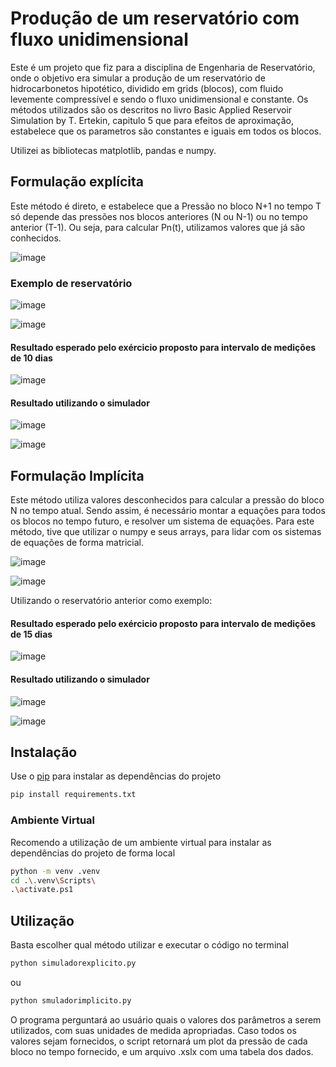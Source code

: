 # Produção de um reservatório com fluxo unidimensional

Este é um projeto que fiz para a disciplina de Engenharia de Reservatório, onde o objetivo era simular a produção de um reservatório de hidrocarbonetos hipotético, dividido em grids (blocos), com fluido levemente compressível e sendo o fluxo unidimensional e constante. Os métodos utilizados são os descritos no livro Basic Applied Reservoir Simulation by T. Ertekin, capitulo 5 que para efeitos de aproximação, estabelece que os parametros são constantes e iguais em todos os blocos.

Utilizei as bibliotecas matplotlib, pandas e numpy.

## Formulação explícita

Este método é direto, e estabelece que a Pressão no bloco N+1 no tempo T só depende das pressões nos blocos anteriores (N ou N-1) ou no tempo anterior (T-1). Ou seja, para calcular Pn(t), utilizamos valores que já são conhecidos.

![image](https://user-images.githubusercontent.com/67394387/156939348-f69d73ea-0029-4582-84ee-265d15a7146e.png)

### Exemplo de reservatório

![image](https://user-images.githubusercontent.com/67394387/156939420-82f5b957-ee8e-41a2-b6cd-6d407458ef98.png)

![image](https://user-images.githubusercontent.com/67394387/156939388-95fa5e8e-7b7c-475d-9b2d-fdf240f965d8.png)

#### Resultado esperado pelo exércicio proposto para intervalo de medições de 10 dias

![image](https://user-images.githubusercontent.com/67394387/156939479-e6222c7d-ade3-4561-90d7-56092af98382.png)

#### Resultado utilizando o simulador

![image](https://user-images.githubusercontent.com/67394387/156939668-bfe138c4-21e6-4b87-8d71-8f9f705dda24.png)

![image](https://user-images.githubusercontent.com/67394387/156939677-e06a2b0d-0306-41fd-bada-dacd855c3b03.png)


## Formulação Implícita

Este método utiliza valores desconhecidos para calcular a pressão do bloco N no tempo atual. Sendo assim, é necessário montar a equações para todos os blocos no tempo futuro, e resolver um sistema de equações. Para este método, tive que utilizar o numpy e seus arrays, para lidar com os sistemas de equações de forma matricial.

![image](https://user-images.githubusercontent.com/67394387/156939839-d8e0106b-6d9f-4b1d-909e-3c49ee99e1a5.png)

![image](https://user-images.githubusercontent.com/67394387/156939855-51e821ba-d5d0-4df0-a7a4-5c98d69d8fad.png)

Utilizando o reservatório anterior como exemplo:

#### Resultado esperado pelo exércicio proposto para intervalo de medições de 15 dias

![image](https://user-images.githubusercontent.com/67394387/156939904-88651cd9-73be-4128-9ab1-5bf19b991d2f.png)

#### Resultado utilizando o simulador

![image](https://user-images.githubusercontent.com/67394387/156940030-b4971ef5-33be-4fd9-8566-2dd2a9d49ac8.png)

![image](https://user-images.githubusercontent.com/67394387/156940054-8ad6135e-b79c-4604-ab2f-ae0643d5a1df.png)



## Instalação

Use o [pip](https://pip.pypa.io/en/stable/) para instalar as dependências do projeto

```bash
pip install requirements.txt
```

### Ambiente Virtual

Recomendo a utilização de um ambiente virtual para instalar as dependências do projeto de forma local

```bash
python -m venv .venv
cd .\.venv\Scripts\
.\activate.ps1
```

## Utilização

Basta escolher qual método utilizar e executar o código no terminal

```bash
python simuladorexplicito.py
```
ou
```bash
python smuladorimplicito.py
```

O programa perguntará ao usuário quais o valores dos parâmetros a serem utilizados, com suas unidades de medida apropriadas. Caso todos os valores sejam fornecidos, o script retornará um plot da pressão de cada bloco no tempo fornecido, e um arquivo .xslx com uma tabela dos dados.

